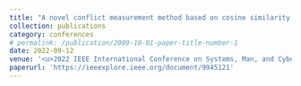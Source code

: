 ```yaml
---
title: "A novel conflict measurement method based on cosine similarity and Deng entropy in Dempster-Shafer evidence theory"
collection: publications
category: conferences
# permalink: /publication/2009-10-01-paper-title-number-1
date: 2022-09-12
venue: '<u>2022 IEEE International Conference on Systems, Man, and Cybernetics (SMC)</u>'
paperurl: 'https://ieeexplore.ieee.org/document/9945121'
---
```

